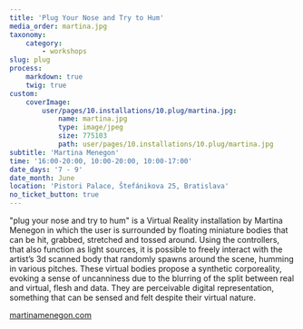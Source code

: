 ```yaml
---
title: 'Plug Your Nose and Try to Hum'
media_order: martina.jpg
taxonomy:
    category:
        - workshops
slug: plug
process:
    markdown: true
    twig: true
custom:
    coverImage:
        user/pages/10.installations/10.plug/martina.jpg:
            name: martina.jpg
            type: image/jpeg
            size: 775103
            path: user/pages/10.installations/10.plug/martina.jpg
subtitle: 'Martina Menegon'
time: '16:00-20:00, 10:00-20:00, 10:00-17:00'
date_days: '7 - 9'
date_month: June
location: 'Pistori Palace, Štefánikova 25, Bratislava'
no_ticket_button: true
---
```


"plug your nose and try to hum" is a Virtual Reality installation by Martina Menegon in which the user is surrounded by floating miniature bodies that can be hit, grabbed, stretched and tossed around. Using the controllers, that also function as light sources, it is possible to freely interact with the artist’s 3d scanned body that randomly spawns around the scene, humming in various pitches. These virtual bodies propose a synthetic corporeality, evoking a sense of uncanniness due to the blurring of the split between real and virtual, flesh and data. They are perceivable digital representation, something that can be sensed and felt despite their virtual nature.

[martinamenegon.com](http://www.martinamenegon.com)
